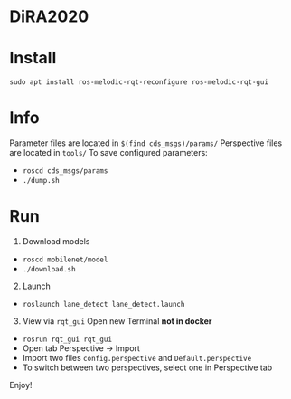# DiRA2020

# Install
`sudo apt install ros-melodic-rqt-reconfigure ros-melodic-rqt-gui`

# Info
Parameter files are located in `$(find cds_msgs)/params/`
Perspective files are located in `tools/`
To save configured parameters:
- `roscd cds_msgs/params`
- `./dump.sh`

# Run
1. Download models
- `roscd mobilenet/model`
- `./download.sh`

2. Launch
- `roslaunch lane_detect lane_detect.launch`

3. View via `rqt_gui`
Open new Terminal **not in docker**
- `rosrun rqt_gui rqt_gui`
- Open tab Perspective -> Import
- Import two files `config.perspective` and `Default.perspective`
- To switch between two perspectives, select one in Perspective tab

Enjoy!